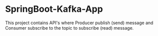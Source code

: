 # SpringBoot-Kafka-App
This project contains API's where Producer publish (send) message and Consumer subscribe to the topic to subscribe (read) message.
